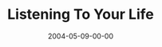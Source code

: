 ---
layout: message
category: message
series: "Going Crazy"
title: "Listening To Your Life"
date: 2004-05-09-00-00
message_id: 172
audio: "http://s3.amazonaws.com/crossroads-media/media/legacy/mp3/GC_04_05-09-04_Listening_To_Your_Life.mp3"
audio-duration: "40:17"
flag: "N"
---